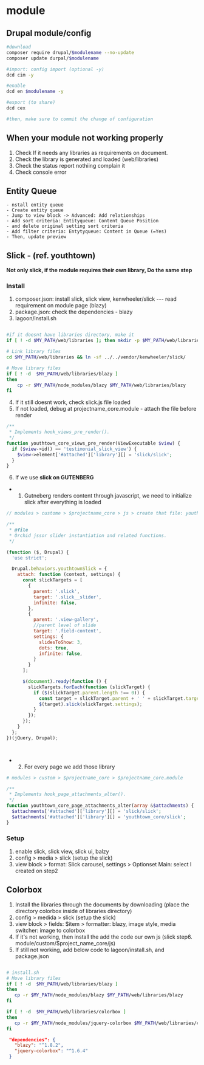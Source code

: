 # module


## Drupal module/config

```zsh
#download
composer require drupal/$modulename --no-update
composer update durpal/$modulename

#import: config import (optional -y)
dcd cim -y

#enable
dcd en $modulename -y

#export (to share)
dcd cex

#then, make sure to commit the change of configuration
```

## When your module not working properly
1. Check If it needs any libraries as requirements on document.
2. Check the library is generated and loaded (web/libraries)
3. Check the status report nothiing complain it
4. Check console error


## Entity Queue
    - nstall entity queue
    - Create entity queue
    - Jump to view block -> Advanced: Add relationships
    - Add sort criteria: Entityqueue: Content Queue Position
    - and delete original setting sort criteria
    - Add filter criteria: Entytyqueue: Content in Queue (=Yes)
    - Then, update preview


## Slick - (ref. youthtown)
**Not only slick, if the module requires their own library, Do the same step**

### Install
1. composer.json: install slick, slick view, kenwheeler/slick --- read requirement on module page (blazy)
2. package.json: check the dependencies - blazy
3. lagoon/install.sh
```sh

#if it doesnt have libraries directory, make it
if [ ! -d $MY_PATH/web/libraries ]; then mkdir -p $MY_PATH/web/libraries; fi

# Link library files
cd $MY_PATH/web/libraries && ln -sf ../../vendor/kenwheeler/slick/

# Move library files
if [ ! -d  $MY_PATH/web/libraries/blazy ]
then
    cp -r $MY_PATH/node_modules/blazy $MY_PATH/web/libraries/blazy
fi

```
4. If it still doesnt work, check slick.js file loaded 
5. If not loaded, debug at projectname_core.module - attach the file before render
```php
/**
 * Implements hook_views_pre_render(). 
 */
function youthtown_core_views_pre_render(ViewExecutable $view) {
  if ($view->id() == 'testimonial_slick_view') {
    $view->element['#attached']['library'][] = 'slick/slick';
  }
}
```

6. If we use **slick on GUTENBERG**

- 1) Gutneberg renders content through javascript, we need to initialize slick after everything is loaded
```javascript
// modules > custome > $projectname_core > js > create that file: youthtown_slick.js

/**
 * @file
 * Orchid jssor slider instantiation and related functions.
 */

(function ($, Drupal) {
  'use strict';

  Drupal.behaviors.youthtownSlick = {
    attach: function (context, settings) {
      const slickTargets = [
        {
          parent: '.slick',
          target: '.slick__slider',
          infinite: false,
        },
        {
          parent: '.view-gallery',
          //parent level of slide
          target: '.field-content',
          settings: {
            slidesToShow: 3,
            dots: true,
            infinite: false,
          }
        }
      ];

      $(document).ready(function () {
        slickTargets.forEach(function (slickTarget) {
          if ($(slickTarget.parent.length !== 0)) {
            const target = slickTarget.parent + ' ' + slickTarget.target;
            $(target).slick(slickTarget.settings);
          }
        });
      });
    }
  };
})(jQuery, Drupal);




```

- 2) For every page we add those library
```php
# modules > custom > $projectname_core > $projectname_core.module

/**
 * Implements hook_page_attachments_alter().
 */
function youthtown_core_page_attachments_alter(array &$attachments) {
  $attachments['#attached']['library'][] = 'slick/slick';
  $attachments['#attached']['library'][] = 'youthtown_core/slick';
}
```

### Setup
1. enable slick, slick view, slick ui, balzy
2. config > media > slick (setup the slick)
3. view block > format: Slick carousel, settings > Optionset Main: select I created on step2
 


 ## Colorbox
 1. Install the libraries through the documents by downloading (place the directory colorbox inside of libraries directory)
 2. config > medida > slick (setup the slick)
 3. view block > fields: $item > formatter: blazy, image style, media switcher: image to colorbox
 4. If it's not working, then install the add the code our own js (slick step6. module/custom/$project_name_core/js)
 5. If still not working, add below code to lagoon/install.sh, and package.json
 ```zsh

# install.sh
 # Move library files
if [ ! -d  $MY_PATH/web/libraries/blazy ]
then
    cp -r $MY_PATH/node_modules/blazy $MY_PATH/web/libraries/blazy
fi

if [ ! -d  $MY_PATH/web/libraries/colorbox ]
then
    cp -r $MY_PATH/node_modules/jquery-colorbox $MY_PATH/web/libraries/colorbox
fi
 ```
 ```json
  "dependencies": {
    "blazy": "^1.8.2",
    "jquery-colorbox": "^1.6.4"
  }
 ```